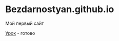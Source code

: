 # Bezdarnostyan.github.io
Мой первый сайт


[Урок](https://bezdarnostyan.github.io/MyFirstProject/scr/) - готово
